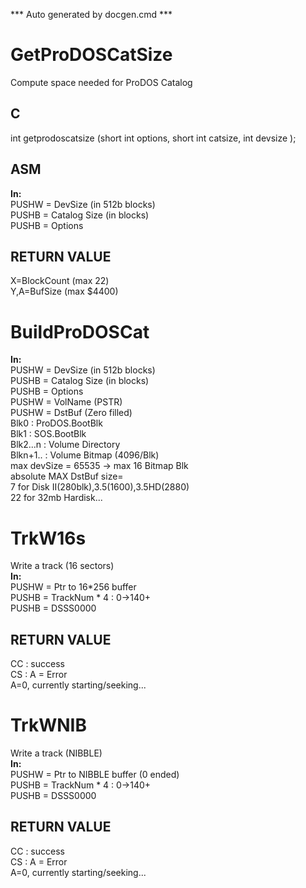 *** Auto generated by docgen.cmd ***  

# GetProDOSCatSize  
 Compute space needed for ProDOS Catalog  

## C  
int getprodoscatsize (short int options, short int catsize, int devsize );    

## ASM  
**In:**  
 PUSHW = DevSize (in 512b blocks)  
 PUSHB = Catalog Size (in blocks)  
 PUSHB = Options  

## RETURN VALUE   
 X=BlockCount (max 22)  
 Y,A=BufSize  (max $4400)  

# BuildProDOSCat  
**In:**  
 PUSHW = DevSize (in 512b blocks)  
 PUSHB = Catalog Size (in blocks)  
 PUSHB = Options  
 PUSHW = VolName (PSTR)  
 PUSHW = DstBuf (Zero filled)  
  Blk0 : ProDOS.BootBlk  
  Blk1 : SOS.BootBlk  
  Blk2...n : Volume Directory  
  Blkn+1.. : Volume Bitmap (4096/Blk)  
  max devSize = 65535 ->  max 16 Bitmap Blk  
  absolute MAX DstBuf size=  
  7 for Disk II(280blk),3.5(1600),3.5HD(2880)  
  22 for 32mb Hardisk...  

# TrkW16s  
Write a track (16 sectors)  
**In:**  
 PUSHW = Ptr to 16*256 buffer  
 PUSHB = TrackNum * 4	: 0->140+	  
 PUSHB = DSSS0000  

## RETURN VALUE  
 CC : success  
 CS : A = Error  
      A=0, currently starting/seeking...  

# TrkWNIB  
Write a track (NIBBLE)  
**In:**  
 PUSHW = Ptr to NIBBLE buffer (0 ended)  
 PUSHB = TrackNum * 4	: 0->140+	  
 PUSHB = DSSS0000  

## RETURN VALUE  
 CC : success  
 CS : A = Error  
      A=0, currently starting/seeking...  
